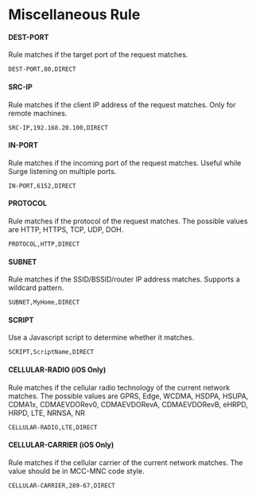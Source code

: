 # Miscellaneous Rule

#### DEST-PORT

Rule matches if the target port of the request matches.

```
DEST-PORT,80,DIRECT
```

#### SRC-IP

Rule matches if the client IP address of the request matches. Only for remote machines.

```
SRC-IP,192.168.20.100,DIRECT
```


#### IN-PORT

Rule matches if the incoming port of the request matches. Useful while Surge listening on multiple ports.

```
IN-PORT,6152,DIRECT
```


#### PROTOCOL 

Rule matches if the protocol of the request matches. The possible values are HTTP, HTTPS, TCP, UDP, DOH.

```
PROTOCOL,HTTP,DIRECT
```

#### SUBNET

Rule matches if the SSID/BSSID/router IP address matches. Supports a wildcard pattern.

```
SUBNET,MyHome,DIRECT
```

#### SCRIPT

Use a Javascript script to determine whether it matches.

```
SCRIPT,ScriptName,DIRECT
```


#### CELLULAR-RADIO (iOS Only)

Rule matches if the cellular radio technology of the current network matches. The possible values are GPRS, Edge, WCDMA, HSDPA, HSUPA, CDMA1x, CDMAEVDORev0, CDMAEVDORevA, CDMAEVDORevB, eHRPD, HRPD, LTE, NRNSA, NR

```
CELLULAR-RADIO,LTE,DIRECT
```


#### CELLULAR-CARRIER (iOS Only)

Rule matches if the cellular carrier of the current network matches. The value should be in MCC-MNC code style.

```
CELLULAR-CARRIER,289-67,DIRECT
```


